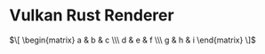 <script>
	MathJax = {
		tex: {
			inlineMath: [['$', '$']],
			processEscapes: true
		},
		svg: {
			fontCache: 'global'
		}
	};
</script>
<script src="https://polyfill.io/v3/polyfill.min.js?features=es6"></script>
<script id="MathJax-script" async src="https://cdn.jsdelivr.net/npm/mathjax@3/es5/tex-mml-chtml.js"></script>

# Vulkan Rust Renderer

$\[
	\begin{matrix}
		a & b & c \\\
		d & e & f \\\
		g & h & i
	\end{matrix}
\]$


